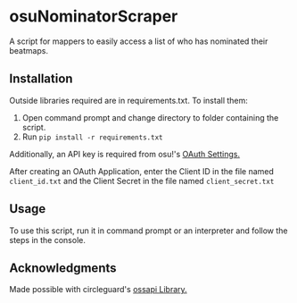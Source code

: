# osuNominatorScraper
A script for mappers to easily access a list of who has nominated their beatmaps.

## Installation
Outside libraries required are in requirements.txt.
To install them:
1. Open command prompt and change directory to folder containing the script.
2. Run ```pip install -r requirements.txt```

Additionally, an API key is required from osu!'s [OAuth Settings.](https://osu.ppy.sh/home/account/edit)

After creating an OAuth Application, enter the Client ID in the file named ```client_id.txt``` and the Client Secret in the file named ```client_secret.txt```

## Usage
To use this script, run it in command prompt or an interpreter and follow the steps in the console.

## Acknowledgments
Made possible with circleguard's [ossapi Library.](https://github.com/circleguard/ossapi)